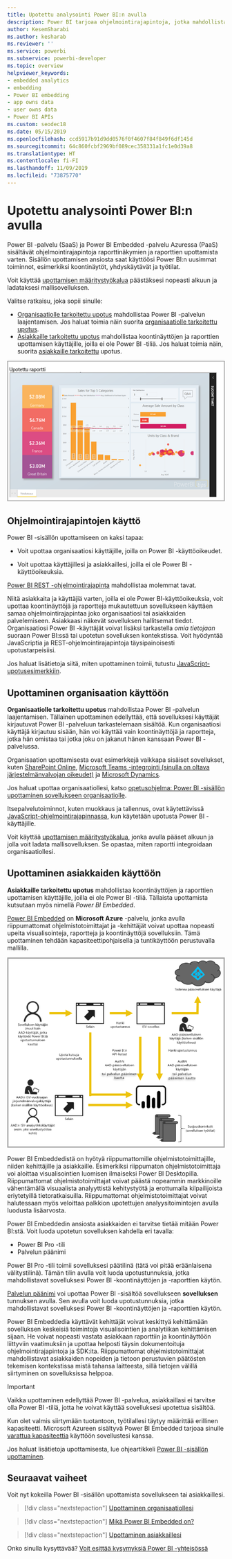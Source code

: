 ```yaml
---
title: Upotettu analysointi Power BI:n avulla
description: Power BI tarjoaa ohjelmointirajapintoja, jotka mahdollistavat koontinäyttöjen ja raporttien upotetun analysoinnin käytön sovelluksissa. Lue lisää upottamisesta Power BI:n kanssa sekä PaaS-ympäristössä että SaaS-ympäristössä upotetun analysoinnin ohjelmiston, upotetun analysoinnin työkalujen tai upotetun liiketoimintatiedon työkalujen avulla.
author: KesemSharabi
ms.author: kesharab
ms.reviewer: ''
ms.service: powerbi
ms.subservice: powerbi-developer
ms.topic: overview
helpviewer_keywords:
- embedded analytics
- embedding
- Power BI embedding
- app owns data
- user owns data
- Power BI APIs
ms.custom: seodec18
ms.date: 05/15/2019
ms.openlocfilehash: ccd5917b91d9dd0576f0f4607f84f849f6df145d
ms.sourcegitcommit: 64c860fcbf2969bf089cec358331a1fc1e0d39a8
ms.translationtype: HT
ms.contentlocale: fi-FI
ms.lasthandoff: 11/09/2019
ms.locfileid: "73875770"
---
```

# <a name="embedded-analytics-with-power-bi"></a>Upotettu analysointi Power BI:n avulla

Power BI -palvelu (SaaS) ja Power BI Embedded -palvelu Azuressa (PaaS) sisältävät ohjelmointirajapintoja raporttinäkymien ja raporttien upottamista varten. Sisällön upottamisen ansiosta saat käyttöösi Power BI:n uusimmat toiminnot, esimerkiksi koontinäytöt, yhdyskäytävät ja työtilat.

Voit käyttää [upottamisen määritystyökalua](https://aka.ms/embedsetup) päästäksesi nopeasti alkuun ja ladataksesi mallisovelluksen.

Valitse ratkaisu, joka sopii sinulle:

* [Organisaatiolle tarkoitettu upotus](embedding.md#embedding-for-your-organization) mahdollistaa Power BI -palvelun laajentamisen. Jos haluat toimia näin suorita [organisaatiolle tarkoitettu upotus](https://aka.ms/embedsetup/UserOwnsData).
* [Asiakkaille tarkoitettu upotus](embedding.md#embedding-for-your-customers) mahdollistaa koontinäyttöjen ja raporttien upottamisen käyttäjille, joilla ei ole Power BI -tiliä. Jos haluat toimia näin, suorita [asiakkaille tarkoitettu](https://aka.ms/embedsetup/AppOwnsData) upotus.

![PBIE-malli](media/what-can-you-do/what-can-you-do-02.png)

## <a name="use-apis"></a>Ohjelmointirajapintojen käyttö

Power BI -sisällön upottamiseen on kaksi tapaa:
- Voit upottaa organisaatiosi käyttäjille, joilla on Power BI -käyttöoikeudet. 
 
- Voit upottaa käyttäjillesi ja asiakkaillesi, joilla ei ole Power BI -käyttöoikeuksia. 

[Power BI REST -ohjelmointirajapinta](https://docs.microsoft.com/rest/api/power-bi/) mahdollistaa molemmat tavat.

Niitä asiakkaita ja käyttäjiä varten, joilla ei ole Power BI-käyttöoikeuksia, voit upottaa koontinäyttöjä ja raportteja mukautettuun sovellukseen käyttäen samaa ohjelmointirajapintaa joko organisaatiosi tai asiakkaiden palvelemiseen. Asiakkaasi näkevät sovelluksen hallitsemat tiedot. Organisaatiosi Power BI -käyttäjät voivat lisäksi tarkastella *omia tietojaan* suoraan Power BI:ssä tai upotetun sovelluksen kontekstissa. Voit hyödyntää JavaScriptia ja REST-ohjelmointirajapintoja täysipainoisesti upotustarpeisiisi.

Jos haluat lisätietoja siitä, miten upottaminen toimii, tutustu [JavaScript-upotusesimerkkiin](https://microsoft.github.io/PowerBI-JavaScript/demo/).

## <a name="embedding-for-your-organization"></a>Upottaminen organisaation käyttöön

**Organisaatiolle tarkoitettu upotus** mahdollistaa Power BI -palvelun laajentamisen. Tällainen upottaminen edellyttää, että sovelluksesi käyttäjät kirjautuvat Power BI -palveluun tarkastelemaan sisältöä. Kun organisaatiosi käyttäjä kirjautuu sisään, hän voi käyttää vain koontinäyttöjä ja raportteja, jotka hän omistaa tai jotka joku on jakanut hänen kanssaan Power BI -palvelussa.

Organisaation upottamisesta ovat esimerkkejä vaikkapa sisäiset sovellukset, kuten [SharePoint Online](https://powerbi.microsoft.com/blog/integrate-power-bi-reports-in-sharepoint-online/), [Microsoft Teams -integrointi (sinulla on oltava järjestelmänvalvojan oikeudet)](https://powerbi.microsoft.com/blog/power-bi-teams-up-with-microsoft-teams/) ja [Microsoft Dynamics](https://docs.microsoft.com/dynamics365/customer-engagement/basics/add-edit-power-bi-visualizations-dashboard).

Jos haluat upottaa organisaatiollesi, katso [opetusohjelma: Power BI -sisällön upottaminen sovellukseen organisaatiolle](embed-sample-for-your-organization.md).

Itsepalvelutoiminnot, kuten muokkaus ja tallennus, ovat käytettävissä [JavaScript-ohjelmointirajapinnassa](https://github.com/Microsoft/PowerBI-JavaScript), kun käytetään upotusta Power BI -käyttäjille.

Voit käyttää [upottamisen määritystyökalua](https://aka.ms/embedsetup/UserOwnsData), jonka avulla pääset alkuun ja jolla voit ladata mallisovelluksen. Se opastaa, miten raportti integroidaan organisaatiollesi.

## <a name="embedding-for-your-customers"></a>Upottaminen asiakkaiden käyttöön

**Asiakkaille tarkoitettu upotus** mahdollistaa koontinäyttöjen ja raporttien upottamisen käyttäjille, joilla ei ole Power BI -tiliä. Tällaista upottamista kutsutaan myös nimellä *Power BI Embedded*.

[Power BI Embedded](azure-pbie-what-is-power-bi-embedded.md) on **Microsoft Azure** -palvelu, jonka avulla riippumattomat ohjelmistotoimittajat ja -kehittäjät voivat upottaa nopeasti upeita visualisointeja, raportteja ja koontinäyttöjä sovelluksiin. Tämä upottaminen tehdään kapasiteettipohjaisella ja tuntikäyttöön perustuvalla mallilla.

![Asiakkaiden käyttöön upottamisen työnkulku](media/embedding/powerbi-embed-flow.png)

Power BI Embeddedistä on hyötyä riippumattomille ohjelmistotoimittajille, niiden kehittäjille ja asiakkaille. Esimerkiksi riippumaton ohjelmistotoimittaja voi aloittaa visualisointien luomisen ilmaiseksi Power BI Desktopilla. Riippumattomat ohjelmistotoimittajat voivat päästä nopeammin markkinoille vähentämällä visuaalista analyyttistä kehitystyötä ja erottumalla kilpailijoista eriytetyillä tietoratkaisuilla. Riippumattomat ohjelmistotoimittajat voivat halutessaan myös veloittaa palkkion upotettujen analyysitoimintojen avulla luodusta lisäarvosta.

Power BI Embeddedin ansiosta asiakkaiden ei tarvitse tietää mitään Power BI:stä. Voit luoda upotetun sovelluksen kahdella eri tavalla:
- Power BI Pro -tili 
- Palvelun päänimi 

Power BI Pro -tili toimii sovelluksesi päätilinä (tätä voi pitää eräänlaisena välitystilinä). Tämän tilin avulla voit luoda upotustunnuksia, jotka mahdollistavat sovelluksesi Power BI -koontinäyttöjen ja -raporttien käytön.

[Palvelun päänimi](embed-service-principal.md) voi upottaa Power BI -sisältöä sovellukseen **sovelluksen** tunnuksen avulla. Sen avulla voit luoda upotustunnuksia, jotka mahdollistavat sovelluksesi Power BI -koontinäyttöjen ja -raporttien käytön.

Power BI Embeddedia käyttävät kehittäjät voivat keskittyä kehittämään sovelluksen keskeisiä toimintoja visualisointien ja analytiikan kehittämisen sijaan. He voivat nopeasti vastata asiakkaan raporttiin ja koontinäyttöön liittyviin vaatimuksiin ja upottaa helposti täysin dokumentoituja ohjelmointirajapintoja ja SDK:ita. Riippumattomat ohjelmistotoimittajat mahdollistavat asiakkaiden nopeiden ja tietoon perustuvien päätösten tekemisen kontekstissa mistä tahansa laitteesta, sillä tietojen välillä siirtyminen on sovelluksissa helppoa.

> [!IMPORTANT]
> Vaikka upottaminen edellyttää Power BI -palvelua, asiakkaillasi ei tarvitse olla Power BI -tiliä, jotta he voivat käyttää sovelluksesi upotettua sisältöä. 

Kun olet valmis siirtymään tuotantoon, työtilallesi täytyy määrittää erillinen kapasiteetti. Microsoft Azureen sisältyvä Power BI Embedded tarjoaa sinulle [varattua kapasiteettia](azure-pbie-create-capacity.md) käyttöön sovellustesi kanssa.

Jos haluat lisätietoja upottamisesta, lue ohjeartikkeli [Power BI -sisällön upottaminen](embed-sample-for-customers.md).

## <a name="next-steps"></a>Seuraavat vaiheet

Voit nyt kokeilla Power BI -sisällön upottamista sovellukseen tai asiakkaillesi.

> [!div class="nextstepaction"]
> [Upottaminen organisaatiollesi](embed-sample-for-your-organization.md)

> [!div class="nextstepaction"]
> [Mikä Power BI Embedded on?](azure-pbie-what-is-power-bi-embedded.md)

> [!div class="nextstepaction"]
>[Upottaminen asiakkaillesi](embed-sample-for-customers.md)

Onko sinulla kysyttävää? [Voit esittää kysymyksiä Power BI -yhteisössä](https://community.powerbi.com/)
